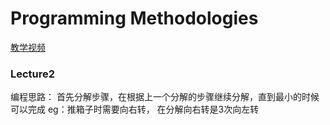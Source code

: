 # Programming Methodologies
[教学视频](https://www.bilibili.com/video/BV1TJ411e7fj)
### Lecture2
编程思路：
首先分解步骤，在根据上一个分解的步骤继续分解，直到最小的时候可以完成
eg：推箱子时需要向右转，
在分解向右转是3次向左转
